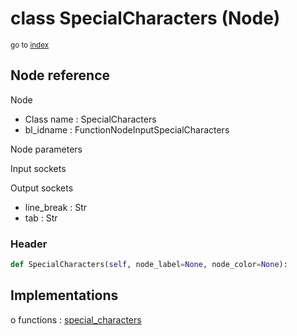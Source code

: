 # class SpecialCharacters (Node)

<sub>go to [index](/docs/index.md)</sub>

## Node reference

Node
 - Class name : SpecialCharacters
 - bl_idname : FunctionNodeInputSpecialCharacters

Node parameters

Input sockets

Output sockets
 - line_break : Str
 - tab : Str

### Header

``` python
def SpecialCharacters(self, node_label=None, node_color=None):
```

## Implementations

o functions : [special_characters](#special_characters)

